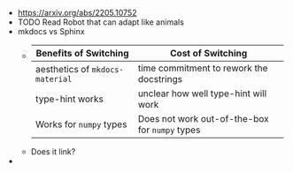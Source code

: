 - https://arxiv.org/abs/2205.10752
- TODO Read Robot that can adapt like animals
- mkdocs vs Sphinx
	- |Benefits of Switching|Cost of Switching|
	  |--|--|
	  |aesthetics of `mkdocs-material` | time commitment to rework the docstrings|
	  |type-hint works | unclear how well type-hint will work|
	  |Works for `numpy` types | Does not work out-of-the-box for `numpy` types|
	- Does it link?
-